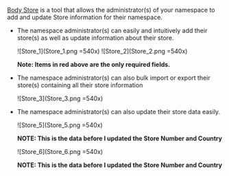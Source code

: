 [Body Store](https://tools.bodhi.space/store) is a tool that allows the administrator(s) of your namespace to add and update Store information for their namespace.  

- The namespace administrator(s) can easily and intuitively add their store(s) as well as update information about their store.
	
	![Store_1](Store_1.png =540x)
	![Store_2](Store_2.png =540x)	
	
	__Note: Items in red above are the only required fields.__

- The namespace administrator(s) can also bulk import or export their store(s) containing all their store information
	
	![Store_3](Store_3.png =540x)

- The namespace administrator(s) can also update their store data easily.
	
	![Store_5](Store_5.png =540x)
	
	__NOTE: This is the data before I updated the Store Number and Country__
	
	![Store_6](Store_6.png =540x)
	
	__NOTE: This is the data before I updated the Store Number and Country__
